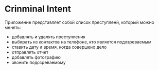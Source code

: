 # Crinminal Intent
Приложение представляет собой список преступленй, который можно менять: 
- добавлять и удалять преступления
- выбирать из контактов на телефоне, кто является подозреваемым
- cтавить дату и время, когда совершено дело
- отправлять отчет
- добавлять фотографию
- звонить подозреваемому
